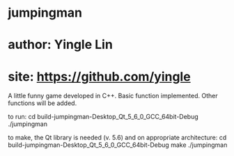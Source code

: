 # jumpingman
# author: Yingle Lin
# site: https://github.com/yingle

A little funny game developed in C++. Basic function implemented. Other functions will be added.

to run:
        cd build-jumpingman-Desktop_Qt_5_6_0_GCC_64bit-Debug
        ./jumpingman
        
to make, the Qt library is needed (v. 5.6) and on appropriate architecture:
        cd build-jumpingman-Desktop_Qt_5_6_0_GCC_64bit-Debug
        make
        ./jumpingman
        
